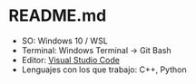 [Manjaro]: https://manjaro.org
[KDE Plasma ES]: https://kde.org/es/plasma-desktop/
[VSCode]: https://code.visualstudio.com/
[Qtile]: http://www.qtile.org/
[Kitty]: https://sw.kovidgoyal.net/kitty/
[Starship]: https://starship.rs/es-es/
[Fish]: https://fishshell.com/
[Zsh]: https://zsh.org

# README.md

 - SO: Windows 10 / WSL
 - Terminal: Windows Terminal -> Git Bash
 - Editor: [Visual Studio Code][VSCode]
 - Lenguajes con los que trabajo: C++, Python
